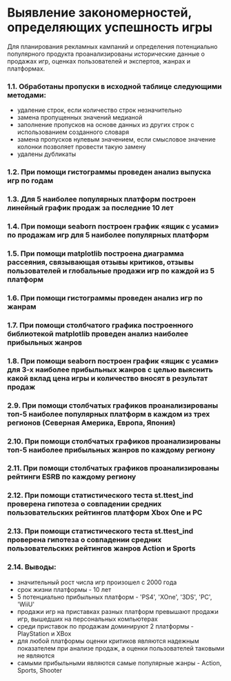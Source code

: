 # Выявление закономерностей, определяющих успешность игры
Для планирования рекламных кампаний и определения потенциально популярного продукта проанализированы исторические данные о продажах игр, оценках пользователей и экспертов, жанрах и платформах.
### 1.1.	Обработаны пропуски в исходной таблице следующими методами:
- удаление строк, если количество строк незначительно
- замена пропущенных значений медианой
- заполнение пропусков на основе данных из других строк с использованием созданного словаря
- замена пропусков нулевым значением, если смысловое значение колонки позволяет провести такую замену
- удалены дубликаты
### 1.2.	При помощи гистограммы проведен анализ выпуска игр по годам
### 1.3.	Для 5 наиболее популярных платформ построен линейный график продаж за последние 10 лет
### 1.4.	При помощи seaborn построен график «ящик с усами» по продажам игр для 5 наиболее популярных платформ
### 1.5.	При помощи matplotlib построена диаграмма рассеяния, связывающая отзывы критиков, отзывы пользователей и глобальные продажи игр по каждой из 5 платформ
### 1.6.	При помощи гистограммы проведен анализ игр по жанрам
### 1.7.	При помощи столбчатого графика построенного библиотекой matplotlib проведен анализ наиболее прибыльных жанров
### 1.8.	При помощи seaborn построен график «ящик с усами» для 3-х наиболее прибыльных жанров с целью выяснить какой вклад цена игры и количество вносят в результат продаж
### 2.9.	При помощи столбчатых графиков проанализированы топ-5 наиболее популярных платформ в каждом из трех регионов (Северная Америка, Европа, Япония)
### 2.10.	При помощи столбчатых графиков проанализированы топ-5 наиболее прибыльных жанров по каждому региону
### 2.11.	При помощи столбчатых графиков проанализированы рейтинги ESRB по каждому региону
### 2.12.	При помощи статистического теста st.ttest_ind проверена гипотеза о совпадении средних пользовательских рейтингов платформ Xbox One и PC 
### 2.13.	При помощи статистического теста st.ttest_ind проверена гипотеза о совпадении средних пользовательских рейтингов жанров Action и Sports
### 2.14.	Выводы:
- значительный рост числа игр произошел с 2000 года
- срок жизни платформы - 10 лет
- 5 потенциально прибыльных платформ - 'PS4', 'XOne', '3DS', 'PC', 'WiiU'
- продажи игр на приставках разных платформ превышают продажи игр, вышедших на персональных компьютерах
- среди приставок по продажам доминируют 2 платформы - PlayStation и XBox
- для любой платформы оценки критиков являются надежным показателем при анализе продаж, а оценки пользователей таковыми не являются
- самыми прибыльными являются самые популярные жанры - Action, Sports, Shooter


